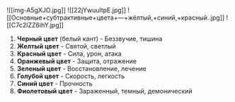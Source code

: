 ![[img-A5gXJO.jpg]]
![[22jYwuultpE.jpg]]
![[Основные+субтрактивные+цвета+—+жёлтый,+синий,+красный..jpg]]
![[C7c2IZZ6ihY.jpg]]

1. **Черный цвет** (белый кант) - Беззвучие, тишина 
2. **Желтый цвет** - Святой, светлый
3. **Красный цвет** - Сила, урон, атака
4. **Оранжевый цвет** - Защита, отражение 
5. **Зеленый цвет** - Восстановление, лечение
6. **Голубой цвет** - Скорость, легкость
7. **Синий цвет** - Прочность
8. **Фиолетовый цвет** - Зараженный, темный, демонический